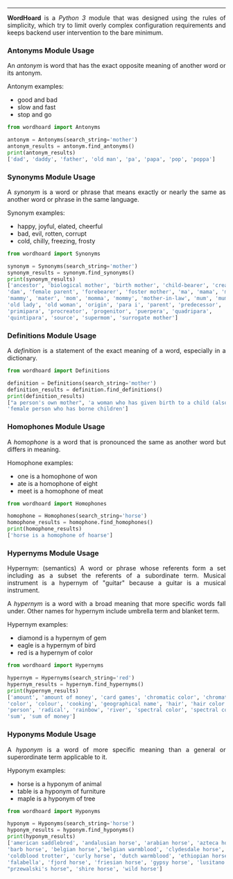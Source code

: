 
---

<p align="justify"> 
<strong>WordHoard</strong> is a <i>Python 3</i> module that was designed using the rules of simplicity, which try to limit overly complex configuration requirements and keeps backend user intervention to the bare minimum.  
</p>


### Antonyms Module Usage

<p align="justify"> 
An <i>antonym</i> is word that has the exact opposite meaning of another word or its antonym.
</p>

<p align="justify"> 
Antonym examples:
</p>

<ul>
	<li>good and bad</li>
	<li>slow and fast</li>
	<li>stop and go</li>
</ul>


```python
from wordhoard import Antonyms

antonym = Antonyms(search_string='mother')
antonym_results = antonym.find_antonyms()
print(antonym_results)
['dad', 'daddy', 'father', 'old man', 'pa', 'papa', 'pop', 'poppa']
```

### Synonyms Module Usage

<p align="justify">
A <i>synonym</i> is a word or phrase that means exactly or nearly the same as another word or phrase in the same language.
</p>

<p align="justify"> 
Synonym examples:
</p>

<ul>
	<li>happy, joyful, elated, cheerful</li>
	<li>bad, evil, rotten, corrupt</li>  
	<li>cold, chilly, freezing, frosty</li>
</ul>


```python
from wordhoard import Synonyms

synonym = Synonyms(search_string='mother')
synonym_results = synonym.find_synonyms()
print(synonym_results)
['ancestor', 'biological mother', 'birth mother', 'child-bearer', 'creator', 
'dam', 'female parent', 'forebearer', 'foster mother', 'ma', 'mama', 'mamma', 
'mammy', 'mater', 'mom', 'momma', 'mommy', 'mother-in-law', 'mum', 'mummy', 
'old lady', 'old woman', 'origin', 'para i', 'parent', 'predecessor', 
'primipara', 'procreator', 'progenitor', 'puerpera', 'quadripara', 
'quintipara', 'source', 'supermom', 'surrogate mother']
```

### Definitions Module Usage

<p align="justify">
A <i>definition</i> is a statement of the exact meaning of a word, especially in a dictionary.
</p>

```python
from wordhoard import Definitions

definition = Definitions(search_string='mother')
definition_results = definition.find_definitions()
print(definition_results)
["a person's own mother", 'a woman who has given birth to a child (also used as a term of address to your mother)',
'female person who has borne children']
```

### Homophones Module Usage

<p align="justify">
A <i>homophone</i> is a word that is pronounced the same as another word but differs in meaning.
</p>

<p align="justify">
Homophone examples:
</p>

<ul>
	<li>one is a homophone of won</li>
	<li>ate is a homophone of eight</li>
	<li>meet is a homophone of meat</li>
</ul>


```python
from wordhoard import Homophones

homophone = Homophones(search_string='horse')
homophone_results = homophone.find_homophones()
print(homophone_results)
['horse is a homophone of hoarse']
```

### Hypernyms Module Usage

<p align="justify">
Hypernym: (semantics) A word or phrase whose referents form a set including as a subset the referents of a subordinate term. Musical instrument is a hypernym of "guitar" because a guitar is a musical instrument.
</p>

<p align="justify">
A <i>hypernym</i> is a word with a broad meaning that more specific words fall under.
Other names for hypernym include umbrella term and blanket term.
</p>

<p align="justify">
Hypernym examples:
</p>

<ul>
	<li>diamond is a hypernym of gem</li>
	<li>eagle is a hypernym of bird</li>
	<li>red is a hypernym of color</li>
</ul>

```python
from wordhoard import Hypernyms

hypernym = Hypernyms(search_string='red')
hypernym_results = hypernym.find_hypernyms()
print(hypernym_results)
['amount', 'amount of money', 'card games', 'chromatic color', 'chromatic colour', 
'color', 'colour', 'cooking', 'geographical name', 'hair', 'hair color', 'lake', 
'person', 'radical', 'rainbow', 'river', 'spectral color', 'spectral colour', 
'sum', 'sum of money']
```

### Hyponyms Module Usage

<p align="justify">
A <i>hyponym</i> is a word of more specific meaning than a general or superordinate term applicable to it.
</p>

<p align="justify">
Hyponym examples:
</p>

<ul>
	<li>horse is a hyponym of animal</li>
	<li>table is a hyponym of furniture</li>
	<li>maple is a hyponym of tree</li>
</ul>

```python
from wordhoard import Hyponyms

hyponym = Hyponyms(search_string='horse')
hyponym_results = hyponym.find_hyponyms()
print(hyponym_results)
['american saddlebred', 'andalusian horse', 'arabian horse', 'azteca horse', 
'barb horse', 'belgian horse','belgian warmblood', 'clydesdale horse', 
'coldblood trotter', 'curly horse', 'dutch warmblood', 'ethiopian horses',
'falabella', 'fjord horse', 'friesian horse', 'gypsy horse', 'lusitano',
"przewalski's horse", 'shire horse', 'wild horse']
```
